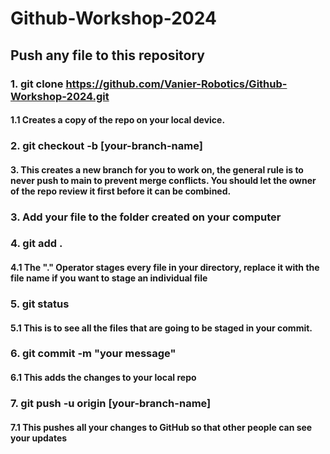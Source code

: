 # Github-Workshop-2024

## Push any file to this repository
### 1. git clone https://github.com/Vanier-Robotics/Github-Workshop-2024.git
#### 1.1 Creates a copy of the repo on your local device.
### 2. git checkout -b [your-branch-name]
#### 3. This creates a new branch for you to work on, the general rule is to never push to main to prevent merge conflicts. You should let the owner of the repo review it first before it can be combined.
### 3. Add your file to the folder created on your computer
### 4. git add .
#### 4.1 The "." Operator stages every file in your directory, replace it with the file name if you want to stage an individual file
### 5. git status
#### 5.1 This is to see all the files that are going to be staged in your commit.
### 6. git commit -m "your message"
#### 6.1 This adds the changes to your local repo
### 7. git push -u origin [your-branch-name]
#### 7.1 This pushes all your changes to GitHub so that other people can see your updates
